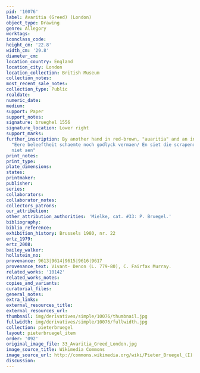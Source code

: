 ```yaml
---
pid: '10076'
label: Avaritia (Greed) (London)
object_type: Drawing
genre: Allegory
worktags:
iconclass_code:
height_cm: '22.8'
width_cm: '29.8'
diameter_cm:
location_country: England
location_city: London
location_collection: British Museum
collection_notes:
most_recent_sale_notes:
collection_type: Public
realdate:
numeric_date:
medium:
support: Paper
support_notes:
signature: brueghel 1556
signature_location: Lower right
support_marks:
further_inscription: By another hand in red-brown, "auaritia" and an inscription below
  "Eere beleeftheit schaemte noch godlyck vermaen/ En siet die scrapende gierichhyt
  niet aen"
print_notes:
print_type:
plate_dimensions:
states:
printmaker:
publisher:
series:
collaborators:
collaborator_notes:
collectors_patrons:
our_attribution:
other_attribution_authorities: 'Mielke, cat. #33: P. Bruegel.'
bibliography:
biblio_reference:
exhibition_history: Brussels 1980, nr. 22
ertz_1979:
ertz_2008:
bailey_walker:
hollstein_no:
provenance: 9613|9614|9615|9616|9617
provenance_text: Vivant- Denon (L. 779-80), C. Fairfax Murray.
related_works: '10142'
related_works_notes:
copies_and_variants:
curatorial_files:
general_notes:
extra_links:
external_resources_title:
external_resources_url:
thumbnail: img/derivatives/simple/10076/thumbnail.jpg
fullwidth: img/derivatives/simple/10076/fullwidth.jpg
collection: pieterbruegel
layout: pieterbruegel_item
order: '092'
original_image_file: 33_Avaritia_Greed_London.jpg
image_source_title: Wikimedia Commons
image_source_url: http://commons.wikimedia.org/wiki/Pieter_Bruegel_(I)
discussion:
---
```

